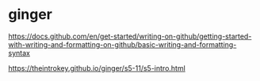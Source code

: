 # ginger

https://docs.github.com/en/get-started/writing-on-github/getting-started-with-writing-and-formatting-on-github/basic-writing-and-formatting-syntax

https://theintrokey.github.io/ginger/s5-11/s5-intro.html
